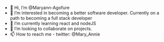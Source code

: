 - 👋 Hi, I’m @Maryann-Agofure
- 👀 I’m interested in becoming a better software developer. Currently on a path to becoming a full stack developer
- 🌱 I’m currently learning react and nodeJS
- 💞️ I’m looking to collaborate on projects.
- 📫 How to reach me - twitter: @Mary_Annie 

<!---
Maryann-Agofure/Maryann-Agofure is a ✨ special ✨ repository because its `README.md` (this file) appears on your GitHub profile.
You can click the Preview link to take a look at your changes.
--->

